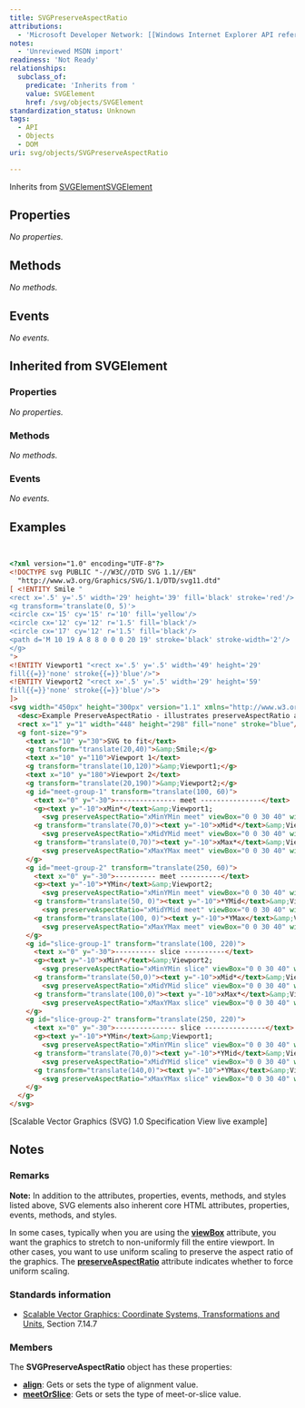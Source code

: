 ```yaml
---
title: SVGPreserveAspectRatio
attributions:
  - 'Microsoft Developer Network: [[Windows Internet Explorer API reference](http://msdn.microsoft.com/en-us/library/ie/hh828809%28v=vs.85%29.aspx) Article]'
notes:
  - 'Unreviewed MSDN import'
readiness: 'Not Ready'
relationships:
  subclass_of:
    predicate: 'Inherits from '
    value: SVGElement
    href: /svg/objects/SVGElement
standardization_status: Unknown
tags:
  - API
  - Objects
  - DOM
uri: svg/objects/SVGPreserveAspectRatio

---
```

Inherits from [SVGElement](/svg/objects/SVGElement)[SVGElement](/svg/objects/SVGElement)

## Properties

*No properties.*

## Methods

*No methods.*

## Events

*No events.*

## Inherited from SVGElement

### Properties

*No properties.*

### Methods

*No methods.*

### Events

*No events.*

## Examples

``` html


<?xml version="1.0" encoding="UTF-8"?>
<!DOCTYPE svg PUBLIC "-//W3C//DTD SVG 1.1//EN"
  "http://www.w3.org/Graphics/SVG/1.1/DTD/svg11.dtd"
[ <!ENTITY Smile "
<rect x='.5' y='.5' width='29' height='39' fill='black' stroke='red'/>
<g transform='translate(0, 5)'>
<circle cx='15' cy='15' r='10' fill='yellow'/>
<circle cx='12' cy='12' r='1.5' fill='black'/>
<circle cx='17' cy='12' r='1.5' fill='black'/>
<path d='M 10 19 A 8 8 0 0 0 20 19' stroke='black' stroke-width='2'/>
</g>
">
<!ENTITY Viewport1 "<rect x='.5' y='.5' width='49' height='29'
fill{{=}}'none' stroke{{=}}'blue'/>">
<!ENTITY Viewport2 "<rect x='.5' y='.5' width='29' height='59'
fill{{=}}'none' stroke{{=}}'blue'/>">
]>
<svg width="450px" height="300px" version="1.1" xmlns="http://www.w3.org/2000/svg">
  <desc>Example PreserveAspectRatio - illustrates preserveAspectRatio attribute</desc>
  <rect x="1" y="1" width="448" height="298" fill="none" stroke="blue"/>
  <g font-size="9">
    <text x="10" y="30">SVG to fit</text>
    <g transform="translate(20,40)">&amp;Smile;</g>
    <text x="10" y="110">Viewport 1</text>
    <g transform="translate(10,120)">&amp;Viewport1;</g>
    <text x="10" y="180">Viewport 2</text>
    <g transform="translate(20,190)">&amp;Viewport2;</g>
    <g id="meet-group-1" transform="translate(100, 60)">
      <text x="0" y="-30">--------------- meet ---------------</text>
      <g><text y="-10">xMin*</text>&amp;Viewport1;
        <svg preserveAspectRatio="xMinYMin meet" viewBox="0 0 30 40" width="50" height="30">&amp;Smile;</svg></g>
      <g transform="translate(70,0)"><text y="-10">xMid*</text>&amp;Viewport1;
        <svg preserveAspectRatio="xMidYMid meet" viewBox="0 0 30 40" width="50" height="30">&amp;Smile;</svg></g>
      <g transform="translate(0,70)"><text y="-10">xMax*</text>&amp;Viewport1;
        <svg preserveAspectRatio="xMaxYMax meet" viewBox="0 0 30 40" width="50" height="30">&amp;Smile;</svg></g>
    </g>
    <g id="meet-group-2" transform="translate(250, 60)">
      <text x="0" y="-30">---------- meet ----------</text>
      <g><text y="-10">*YMin</text>&amp;Viewport2;
        <svg preserveAspectRatio="xMinYMin meet" viewBox="0 0 30 40" width="30" height="60">&amp;Smile;</svg></g>
      <g transform="translate(50, 0)"><text y="-10">*YMid</text>&amp;Viewport2;
        <svg preserveAspectRatio="xMidYMid meet" viewBox="0 0 30 40" width="30" height="60">&amp;Smile;</svg></g>
      <g transform="translate(100, 0)"><text y="-10">*YMax</text>&amp;Viewport2;
        <svg preserveAspectRatio="xMaxYMax meet" viewBox="0 0 30 40" width="30" height="60">&amp;Smile;</svg></g>
    </g>
    <g id="slice-group-1" transform="translate(100, 220)">
      <text x="0" y="-30">---------- slice ----------</text>
      <g><text y="-10">xMin*</text>&amp;Viewport2;
        <svg preserveAspectRatio="xMinYMin slice" viewBox="0 0 30 40" width="30" height="60">&amp;Smile;</svg></g>
      <g transform="translate(50,0)"><text y="-10">xMid*</text>&amp;Viewport2;
        <svg preserveAspectRatio="xMidYMid slice" viewBox="0 0 30 40" width="30" height="60">&amp;Smile;</svg></g>
      <g transform="translate(100,0)"><text y="-10">xMax*</text>&amp;Viewport2;
        <svg preserveAspectRatio="xMaxYMax slice" viewBox="0 0 30 40" width="30" height="60">&amp;Smile;</svg></g>
    </g>
    <g id="slice-group-2" transform="translate(250, 220)">
      <text x="0" y="-30">--------------- slice ---------------</text>
      <g><text y="-10">*YMin</text>&amp;Viewport1;
        <svg preserveAspectRatio="xMinYMin slice" viewBox="0 0 30 40" width="50" height="30">&amp;Smile;</svg></g>
      <g transform="translate(70,0)"><text y="-10">*YMid</text>&amp;Viewport1;
        <svg preserveAspectRatio="xMidYMid slice" viewBox="0 0 30 40" width="50" height="30">&amp;Smile;</svg></g>
      <g transform="translate(140,0)"><text y="-10">*YMax</text>&amp;Viewport1;
        <svg preserveAspectRatio="xMaxYMax slice" viewBox="0 0 30 40" width="50" height="30">&amp;Smile;</svg></g>
    </g>
  </g>
</svg>
```

</pre>
[Scalable Vector Graphics (SVG) 1.0 Specification View live example]

## Notes

### Remarks

**Note:** In addition to the attributes, properties, events, methods, and styles listed above, SVG elements also inherent core HTML attributes, properties, events, methods, and styles.

In some cases, typically when you are using the [**viewBox**](/svg/properties/viewBox) attribute, you want the graphics to stretch to non-uniformly fill the entire viewport. In other cases, you want to use uniform scaling to preserve the aspect ratio of the graphics. The [**preserveAspectRatio**](/svg/properties/preserveAspectRatio) attribute indicates whether to force uniform scaling.

### Standards information

-   [Scalable Vector Graphics: Coordinate Systems, Transformations and Units](http://go.microsoft.com/fwlink/p/?linkid=204735), Section 7.14.7

### Members

The **SVGPreserveAspectRatio** object has these properties:

-   [**align**](/svg/properties/align): Gets or sets the type of alignment value.
-   [**meetOrSlice**](/svg/properties/meetOrSlice): Gets or sets the type of meet-or-slice value.
